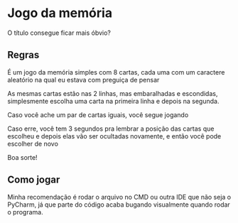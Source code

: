 # Jogo da memória

O título consegue ficar mais óbvio?

## Regras

É um jogo da memória simples com 8 cartas, cada uma com um caractere aleatório na qual eu estava com preguiça de pensar

As mesmas cartas estão nas 2 linhas, mas embaralhadas e escondidas, simplesmente escolha uma carta na primeira linha e depois na segunda.

Caso você ache um par de cartas iguais, você segue jogando

Caso erre, você tem 3 segundos pra lembrar a posição das cartas que escolheu e depois elas vão ser ocultadas novamente, e então você pode escolher de novo

Boa sorte!

## Como jogar

Minha recomendação é rodar o arquivo no CMD ou outra IDE que não seja o PyCharm, já que parte do código acaba bugando visualmente quando rodar o programa.
